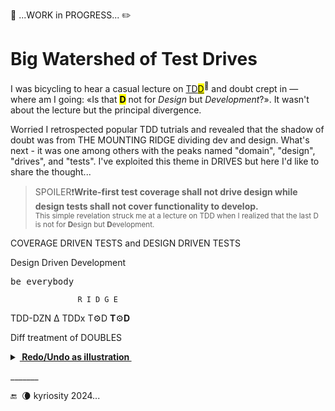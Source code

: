 🚧 ...WORK in PROGRESS... ✏️

# Big Watershed of Test Drives

I was bicycling to hear a casual lecture on [TD<mark>D</mark>](https://en.wikipedia.org/wiki/Test-driven_development)<sup>🔗</sup> and doubt crept in &mdash; where am I going: «Is that <mark><b>D</b></mark> not for _Design_ but _Development_?». It wasn't about the lecture but the principal divergence.

Worried I retrospected popular TDD tutrials and revealed that the shadow of doubt was from THE MOUNTING RIDGE dividing dev and design. What's next - it was one among others with the peaks named "domain", "design", "drives", and "tests". I've exploited this theme in DRIVES but here I'd like to share the thought...

> SPOILER❗**Write-first test coverage shall not drive design while design tests shall not cover functionality to develop.**\
<sub>This simple revelation struck me at a lecture on TDD when I realized that the last D is not for **D**esign but **D**evelopment.</sub>

COVERAGE DRIVEN TESTS and DESIGN DRIVEN TESTS

Design Driven Development


<samp>be everybody</samp>

                   R I D G E

TDD-DZN Δ
TDDx T⚙️D **T**⚙️**D**

Diff treatment of DOUBLES

<details><summary><b><ins>&nbsp;Redo/Undo as illustration&nbsp;</ins></b></summary>

\_______

</details>

\_______

 🔚 &nbsp;🌘 kyriosity 2024...

